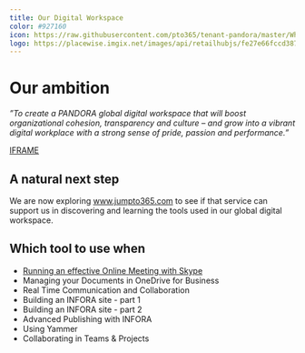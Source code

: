 ```yaml
---
title: Our Digital Workspace
color: #927160
icon: https://raw.githubusercontent.com/pto365/tenant-pandora/master/White-pandora-o-crown.png
logo: https://placewise.imgix.net/images/api/retailhubjs/fe27e66fccd387cd97fe1f54495b858c
---
```


# Our ambition

*”To create a PANDORA global digital workspace 
that will boost organizational cohesion, transparency and culture – and grow into a vibrant digital workplace with a strong sense of pride, passion and performance.”*                                                       

[IFRAME](https://web.microsoftstream.com/embed/video/80a1cf0f-ad6a-4eee-8c1e-8bdce8acd64f?autoplay=false&showinfo=true)

## A natural next step

We are now exploring www.jumpto365.com to see if that service can support us in discovering and learning the tools used in our global digital workspace.

## Which tool to use when

- [Running an effective Online Meeting with Skype](https://preview.app.jumpto365.com/scenario/generic/pandora-online-meetings/default)
- Managing your Documents in OneDrive for Business
- Real Time Communication and Collaboration
- Building an INFORA site - part 1
- Building an INFORA site - part 2
- Advanced Publishing with INFORA
- Using Yammer
- Collaborating in Teams & Projects
